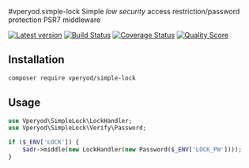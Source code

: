 #vperyod.simple-lock
Simple *low security* access restriction/password protection PSR7 middleware

[![Latest version][ico-version]][link-packagist]
[![Build Status][ico-travis]][link-travis]
[![Coverage Status][ico-scrutinizer]][link-scrutinizer]
[![Quality Score][ico-code-quality]][link-code-quality]

## Installation
```bash
composer require vperyod/simple-lock
```

## Usage

```php
use Vperyod\SimpleLock\LockHandler;
use Vperyod\SimpleLock\Verify\Password;

if ($_ENV['LOCK']) {
    $adr->middle(new LockHandler(new Password($_ENV['LOCK_PW'])));
}
```


[ico-version]: https://img.shields.io/packagist/v/vperyod/simple-lock.svg?style=flat-square
[ico-travis]: https://img.shields.io/travis/vperyod/vperyod.simple-lock/develop.svg?style=flat-square
[ico-scrutinizer]: https://img.shields.io/scrutinizer/coverage/g/vperyod/vperyod.simple-lock.svg?style=flat-square
[ico-code-quality]: https://img.shields.io/scrutinizer/g/vperyod/vperyod.simple-lock.svg?style=flat-square

[link-packagist]: https://packagist.org/packages/vperyod/simple-lock
[link-travis]: https://travis-ci.org/vperyod/vperyod.simple-lock
[link-scrutinizer]: https://scrutinizer-ci.com/g/vperyod/vperyod.simple-lock
[link-code-quality]: https://scrutinizer-ci.com/g/vperyod/vperyod.simple-lock

